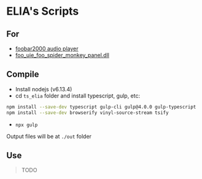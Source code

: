 # ELIA's Scripts

## For

* [foobar2000 audio player](https://www.foobar2000.org/)
* [foo_uie_foo_spider_monkey_panel.dll](https://theqwertiest.github.io/foo_spider_monkey_panel/)

##  Compile

- Install nodejs (v6.13.4)
- cd `ts_elia` folder and install typescript, gulp, etc:
``` bash
npm install --save-dev typescript gulp-cli gulp@4.0.0 gulp-typescript
npm install --save-dev browserify vinyl-source-stream tsify
```
- `npx gulp`

Output files will be at `./out` folder

## Use

> TODO